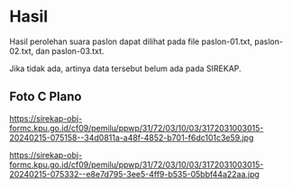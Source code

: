 # Hasil

Hasil perolehan suara paslon dapat dilihat pada file paslon-01.txt, paslon-02.txt, dan paslon-03.txt.

Jika tidak ada, artinya data tersebut belum ada pada SIREKAP.

## Foto C Plano

https://sirekap-obj-formc.kpu.go.id/cf09/pemilu/ppwp/31/72/03/10/03/3172031003015-20240215-075158--34d0811a-a48f-4852-b701-f6dc101c3e59.jpg

https://sirekap-obj-formc.kpu.go.id/cf09/pemilu/ppwp/31/72/03/10/03/3172031003015-20240215-075332--e8e7d795-3ee5-4ff9-b535-05bbf44a22aa.jpg
